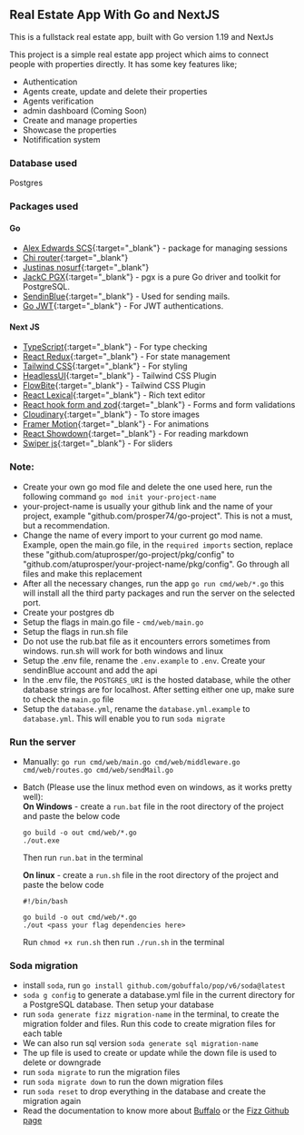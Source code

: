 ## Real Estate App With Go and NextJS

This is a fullstack real estate app, built with Go version 1.19 and NextJs

This project is a simple real estate app project which aims to connect people with properties directly. It has some key features like;

- Authentication
- Agents create, update and delete their properties
- Agents verification
- admin dashboard (Coming Soon)
- Create and manage properties
- Showcase the properties
- Notifification system

### Database used
Postgres

### Packages used

#### Go
- [Alex Edwards SCS](https://github.com/alexedwards/scs/v2){:target="_blank"} - package for managing sessions
- [Chi router](https://github.com/go-chi/chi/v5){:target="_blank"}
- [Justinas nosurf](https://github.com/justinas/nosurf){:target="_blank"}
- [JackC PGX](https://github.com/jackc/pgx/v5){:target="_blank"} - pgx is a pure Go driver and toolkit for PostgreSQL.
- [SendinBlue](https://github.com/sendinblue/APIv3-go-library/v2){:target="_blank"} - Used for sending mails.
- [Go JWT](https://github.com/golang-jwt/jwt/v5){:target="_blank"} - For JWT authentications.

#### Next JS
- [TypeScript](https://www.typescriptlang.org){:target="_blank"} - For type checking
- [React Redux](https://react-redux.js.org){:target="_blank"} - For state management
- [Tailwind CSS](https://tailwindcss.com/docs/installation){:target="_blank"} - For styling
- [HeadlessUI](https://headlessui.com/){:target="_blank"} - Tailwind CSS Plugin
- [FlowBite](https://www.flowbite-react.com){:target="_blank"} - Tailwind CSS Plugin
- [React Lexical](https://lexical.dev/docs/getting-started/react#video-tutorials){:target="_blank"} - Rich text editor
- [React hook form and zod](https://react-hook-form.com){:target="_blank"} - Forms and form validations
- [Cloudinary](https://www.npmjs.com/package/cloudinary-react){:target="_blank"} - To store images
- [Framer Motion](https://www.framer.com/motion/?utm_source=motion-readme-docs){:target="_blank"} - For animations
- [React Showdown](https://www.npmjs.com/package/react-showdown){:target="_blank"} - For reading markdown
- [Swiper js](https://swiperjs.com/react){:target="_blank"} - For sliders

### Note:

- Create your own go mod file and delete the one used here, run the following command `go mod init your-project-name`
- your-project-name is usually your github link and the name of your project, example "github.com/prosper74/go-project". This is not a must, but a recommendation.
- Change the name of every import to your current go mod name. Example, open the main.go file, in the `required imports` section, replace these "github.com/atuprosper/go-project/pkg/config" to "github.com/atuprosper/your-project-name/pkg/config". Go through all files and make this replacement
- After all the necessary changes, run the app `go run cmd/web/*.go` this will install all the third party packages and run the server on the selected port.
- Create your postgres db
- Setup the flags in main.go file - `cmd/web/main.go`
- Setup the flags in run.sh file
- Do not use the rub.bat file as it encounters errors sometimes from windows. run.sh will work for both windows and linux
- Setup the .env file, rename the `.env.example` to `.env`. Create your sendinBlue account and add the api
- In the .env file, the `POSTGRES_URI` is the hosted database, while the other database strings are for localhost. After setting either one up, make sure to check the `main.go` file
- Setup the `database.yml`, rename the `database.yml.example` to `database.yml`. This will enable you to run `soda migrate`

### Run the server

- Manually: `go run cmd/web/main.go cmd/web/middleware.go cmd/web/routes.go cmd/web/sendMail.go`
- Batch (Please use the linux method even on windows, as it works pretty well):  
**On Windows** - create a `run.bat` file in the root directory of the project and paste the below code

  ```
  go build -o out cmd/web/*.go
  ./out.exe
  ```

  Then run `run.bat` in the terminal

  **On linux** - create a `run.sh` file in the root directory of the project and paste the below code

  ```
  #!/bin/bash

  go build -o out cmd/web/*.go
  ./out <pass your flag dependencies here>
  ```

  Run `chmod +x run.sh` then run `./run.sh` in the terminal

### Soda migration

- install `soda`, run `go install github.com/gobuffalo/pop/v6/soda@latest`
- `soda g config` to generate a database.yml file in the current directory for a PostgreSQL database. Then setup your database
- run `soda generate fizz migration-name` in the terminal, to create the migration folder and files. Run this code to create migration files for each table
- We can also run sql version `soda generate sql migration-name`
- The up file is used to create or update while the down file is used to delete or downgrade
- run `soda migrate` to run the migration files
- run `soda migrate down` to run the down migration files
- run `soda reset` to drop everything in the database and create the migration again
- Read the documentation to know more about [Buffalo](https://gobuffalo.io/documentation/database/migrations/) or the [Fizz Github page](https://github.com/gobuffalo/fizz)

